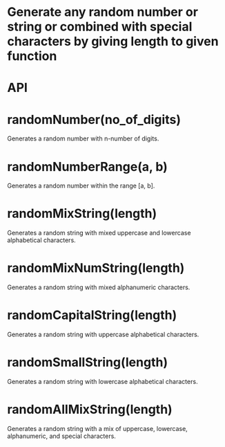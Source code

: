 # Generate any random number or string or combined with special characters by giving length to given function

# API
# randomNumber(no_of_digits)
Generates a random number with n-number of digits.

# randomNumberRange(a, b)
Generates a random number within the range [a, b].

# randomMixString(length)
Generates a random string with mixed uppercase and lowercase alphabetical characters.

# randomMixNumString(length)
Generates a random string with mixed alphanumeric characters.

# randomCapitalString(length)
Generates a random string with uppercase alphabetical characters.

# randomSmallString(length)
Generates a random string with lowercase alphabetical characters.

# randomAllMixString(length)
Generates a random string with a mix of uppercase, lowercase, alphanumeric, and special characters.

